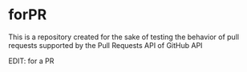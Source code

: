 # forPR

This is a repository created for the sake of testing the behavior of pull requests supported by the Pull Requests API of GitHub API

EDIT: for a PR
